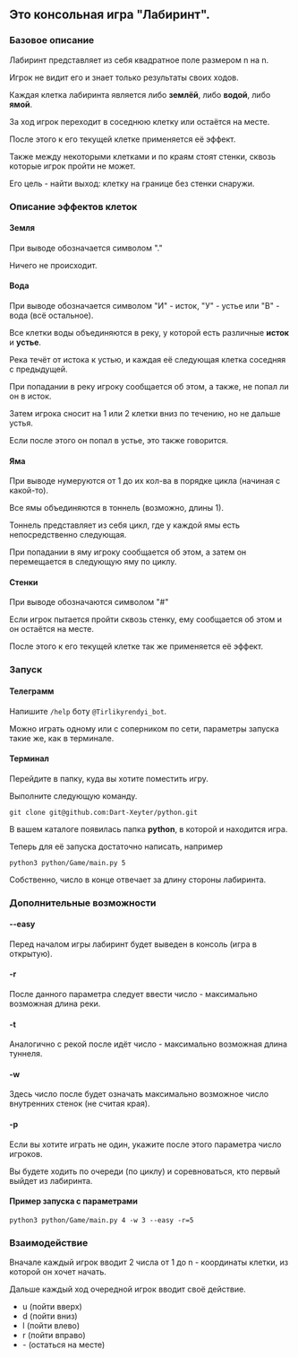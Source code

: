 ## Это консольная игра "Лабиринт".

### Базовое описание

Лабиринт представляет из себя квадратное поле размером n на n.

Игрок не видит его и знает только результаты своих ходов.

Каждая клетка лабиринта является либо **землёй**, либо **водой**, либо **ямой**.

За ход игрок переходит в соседнюю клетку или остаётся на месте.

После этого к его текущей клетке применяется её эффект.

Также между некоторыми клетками и по краям стоят стенки, сквозь которые игрок пройти не может.

Его цель - найти выход: клетку на границе без стенки снаружи.

### Описание эффектов клеток

#### Земля

При выводе обозначается символом "."

Ничего не происходит.

#### Вода

При выводе обозначается символом "И" - исток, "У" - устье или "В" - вода (всё остальное).

Все клетки воды объединяются в реку, у которой есть различные **исток** и **устье**.

Река течёт от истока к устью, и каждая её следующая клетка соседняя с предыдущей.

При попадании в реку игроку сообщается об этом, а также, не попал ли он в исток.

Затем игрока сносит на 1 или 2 клетки вниз по течению, но не дальше устья.

Если после этого он попал в устье, это также говорится.

#### Яма

При выводе нумеруются от 1 до их кол-ва в порядке цикла (начиная с какой-то).

Все ямы объединяются в тоннель (возможно, длины 1).

Тоннель представляет из себя цикл, где у каждой ямы есть непосредственно следующая.

При попадании в яму игроку сообщается об этом, а затем он перемещается в следующую яму по циклу.

#### Стенки

При выводе обозначаются символом "#"

Если игрок пытается пройти сквозь стенку, ему сообщается об этом и он остаётся на месте.

После этого к его текущей клетке так же применяется её эффект.

### Запуск

#### Телеграмм

Напишите `/help` боту `@Tirlikyrendyi_bot`.

Можно играть одному или с соперником по сети, параметры запуска такие же, как в терминале.

#### Терминал

Перейдите в папку, куда вы хотите поместить игру.

Выполните следующую команду.

`git clone git@github.com:Dart-Xeyter/python.git`

В вашем каталоге появилась папка **python**, в которой и находится игра.

Теперь для её запуска достаточно написать, например

`python3 python/Game/main.py 5`

Собственно, число в конце отвечает за длину стороны лабиринта.

### Дополнительные возможности

#### --easy

Перед началом игры лабиринт будет выведен в консоль (игра в открытую).

#### -r

После данного параметра следует ввести число - максимально возможная длина реки.

#### -t

Аналогично с рекой после идёт число - максимально возможная длина туннеля.

#### -w

Здесь число после будет означать максимально возможное число внутренних стенок (не считая края).

#### -p

Если вы хотите играть не один, укажите после этого параметра число игроков.

Вы будете ходить по очереди (по циклу) и соревноваться, кто первый выйдет из лабиринта.

#### Пример запуска с параметрами

`python3 python/Game/main.py 4 -w 3 --easy -r=5`

### Взаимодействие

Вначале каждый игрок вводит 2 числа от 1 до n - координаты клетки, из которой он хочет начать.

Дальше каждый ход очередной игрок вводит своё действие.

- u (пойти вверх)
- d (пойти вниз)
- l (пойти влево)
- r (пойти вправо)
- \- (остаться на месте)

